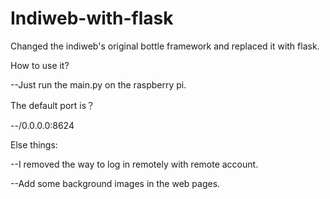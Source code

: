 # Indiweb-with-flask
Changed the indiweb's original bottle framework and replaced it with flask.

How to use it?

--Just run the main.py on the raspberry pi.


The  default port is？

--/0.0.0.0:8624


Else things:

--I removed the way to log in remotely with remote account.

--Add some background images in the web pages.
